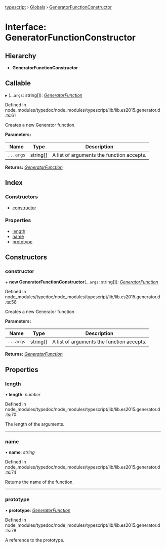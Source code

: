 [typescript](../README.md) › [Globals](../globals.md) › [GeneratorFunctionConstructor](generatorfunctionconstructor.md)

# Interface: GeneratorFunctionConstructor

## Hierarchy

* **GeneratorFunctionConstructor**

## Callable

▸ (...`args`: string[]): *[GeneratorFunction](generatorfunction.md)*

Defined in node_modules/typedoc/node_modules/typescript/lib/lib.es2015.generator.d.ts:61

Creates a new Generator function.

**Parameters:**

Name | Type | Description |
------ | ------ | ------ |
`...args` | string[] | A list of arguments the function accepts.  |

**Returns:** *[GeneratorFunction](generatorfunction.md)*

## Index

### Constructors

* [constructor](generatorfunctionconstructor.md#constructor)

### Properties

* [length](generatorfunctionconstructor.md#length)
* [name](generatorfunctionconstructor.md#name)
* [prototype](generatorfunctionconstructor.md#prototype)

## Constructors

###  constructor

\+ **new GeneratorFunctionConstructor**(...`args`: string[]): *[GeneratorFunction](generatorfunction.md)*

Defined in node_modules/typedoc/node_modules/typescript/lib/lib.es2015.generator.d.ts:56

Creates a new Generator function.

**Parameters:**

Name | Type | Description |
------ | ------ | ------ |
`...args` | string[] | A list of arguments the function accepts.  |

**Returns:** *[GeneratorFunction](generatorfunction.md)*

## Properties

###  length

• **length**: *number*

Defined in node_modules/typedoc/node_modules/typescript/lib/lib.es2015.generator.d.ts:70

The length of the arguments.

___

###  name

• **name**: *string*

Defined in node_modules/typedoc/node_modules/typescript/lib/lib.es2015.generator.d.ts:74

Returns the name of the function.

___

###  prototype

• **prototype**: *[GeneratorFunction](generatorfunction.md)*

Defined in node_modules/typedoc/node_modules/typescript/lib/lib.es2015.generator.d.ts:78

A reference to the prototype.
